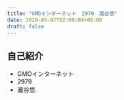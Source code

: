 ```yaml
---
title: "GMOインターネット　2979　瀧谷悠"
date: 2020-05-07T02:00:04+09:00
draft: false
---
```


## 自己紹介
- GMOインターネット
- 2979
- 瀧谷悠
